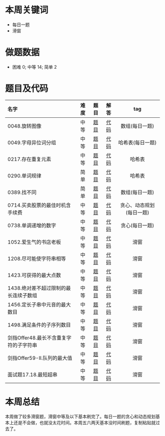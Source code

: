 # 本周关键词

* 每日一题
* 滑窗

# 做题数据

* 困难 0; 中等 14; 简单 2

# 题目及代码

|名字|难度|题目|解答|tag|
 |:-|:-:|:-:|:-:|:-:|
|0048.旋转图像|中等|[题目](https://leetcode-cn.com/problems/rotate-image/)|[代码](../Code/202012第3周/0048.旋转图像.py)|数组(每日一题)
|0049.字母异位词分组|中等|[题目](https://leetcode-cn.com/problems/group-anagrams/)|[代码](../Code/202012第3周/0049.字母异位词分组.py)|哈希表(每日一题)
|0217.存在重复元素|中等|[题目]()|[代码](../Code/202012第3周/0217.存在重复元素.py)|哈希表
|0290.单词规律|简单|[题目](https://leetcode-cn.com/problems/word-pattern/)|[代码](../Code/202012第3周/0290.单词规律.py)|哈希表
|0389.找不同|简单|[题目](https://leetcode-cn.com/problems/find-the-difference/)|[代码](../Code/202012第3周/0389.找不同.py)|数组(每日一题)
|0714.买卖股票的最佳时机含手续费|中等|[题目](https://leetcode-cn.com/problems/best-time-to-buy-and-sell-stock-with-transaction-fee/)|[代码](../Code/202012第3周/0714.买卖股票的最佳时机含手续费.py)|贪心、动态规划(每日一题)
|0738.单调递增的数字|中等|[题目](https://leetcode-cn.com/problems/monotone-increasing-digits/)|[代码](../Code/202012第3周/0738.单调递增的数字.py)|贪心(每日一题)
|1052.爱生气的书店老板|中等|[题目](ttps://leetcode-cn.com/problems/grumpy-bookstore-owner/)|[代码](../Code/202012第3周/1052.爱生气的书店老板.py)|滑窗
|1208.尽可能使字符串相等|中等|[题目](https://leetcode-cn.com/problems/get-equal-substrings-within-budget/)|[代码](../Code/202012第3周/1208.尽可能使字符串相等.py)|滑窗
|1423.可获得的最大点数|中等|[题目](https://leetcode-cn.com/problems/maximum-points-you-can-obtain-from-cards/solution/)|[代码](../Code/202012第3周/1423.可获得的最大点数.py)|滑窗
|1438.绝对差不超过限制的最长连续子数组|中等|[题目](https://leetcode-cn.com/problems/longest-continuous-subarray-with-absolute-diff-less-than-or-equal-to-limit/)|[代码](../Code/202012第3周/1438.绝对差不超过限制的最长连续子数组.py)|滑窗
|1456.定长子串中元音的最大数目|中等|[题目](https://leetcode-cn.com/problems/maximum-number-of-vowels-in-a-substring-of-given-length/)|[代码](../Code/202012第3周/1456.定长子串中元音的最大数目.py)|滑窗
|1498.满足条件的子序列数目|中等|[题目](https://leetcode-cn.com/problems/number-of-subsequences-that-satisfy-the-given-sum-condition/solution/man-zu-tiao-jian-de-zi-xu-lie-shu-mu-by-leetcode-s/)|[代码](../Code/202012第3周/1498.满足条件的子序列数目.py)|滑窗
|剑指Offer48.最长不含重复字符的子字符串|中等|[题目](https://leetcode-cn.com/problems/zui-chang-bu-han-zhong-fu-zi-fu-de-zi-zi-fu-chuan-lcof/)|[代码](../Code/202012第3周/剑指Offer48.最长不含重复字符的子字符串.py)|滑窗
|剑指Offer59-II.队列的最大值|中等|[题目](https://leetcode-cn.com/problems/dui-lie-de-zui-da-zhi-lcof/)|[代码](../Code/202012第3周/剑指Offer59-II.队列的最大值.py)|滑窗
|面试题17.18.最短超串|中等|[题目](https://leetcode-cn.com/problems/shortest-supersequence-lcci/)|[代码](../Code/202012第3周/面试题17.18.最短超串.py)|滑窗

# 本周总结
本周做了较多滑窗题，滑窗中等及以下基本刷完了。每日一题的贪心和动态规划基本上还是不会做，也就没太花时间。本周五六两天基本没时间刷题，复制粘贴就过去了。



